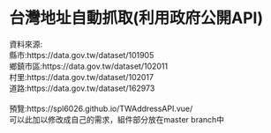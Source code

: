 <h1>台灣地址自動抓取(利用政府公開API)</h1>
資料來源:<br>
縣市:https://data.gov.tw/dataset/101905<br>
鄉鎮市區:https://data.gov.tw/dataset/102011<br>
村里:https://data.gov.tw/dataset/102017<br>
道路:https://data.gov.tw/dataset/162973<br>
<br>
預覽:https://spl6026.github.io/TWAddressAPI.vue/<br>
可以此加以修改成自己的需求，組件部分放在master branch中
